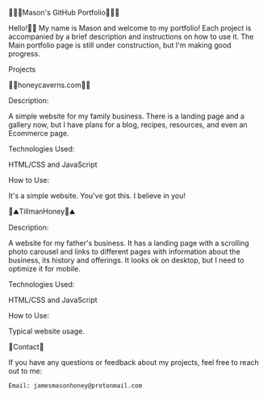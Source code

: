 🧙🏻‍♂️Mason's GitHub Portfolio🧙🏻‍♂️

Hello!🖐🏻 My name is Mason and welcome to my portfolio! Each project is accompanied by a brief description and instructions on how to use it. The Main portfolio page is still under construction, but I'm making good progress.

Projects

🍯🐝honeycaverns.com🍯🐝

Description:

A simple website for my family business. There is a landing page and a gallery now, but I have plans for a blog, recipes, resources, and even an Ecommerce page.

Technologies Used:

HTML/CSS and JavaScript

How to Use:

It's a simple website. You've got this. I believe in you!


🚜⛰️TillmanHoney🚜⛰️

Description:

A website for my father's business. It has a landing page with a scrolling photo carousel and links to different pages with information about the business, its history and offerings. It looks ok on desktop, but I need to optimize it for mobile. 

Technologies Used:

HTML/CSS and JavaScript

How to Use:

Typical website usage.


📖Contact📖

If you have any questions or feedback about my projects, feel free to reach out to me:

    Email: jamesmasonhoney@protonmail.com
